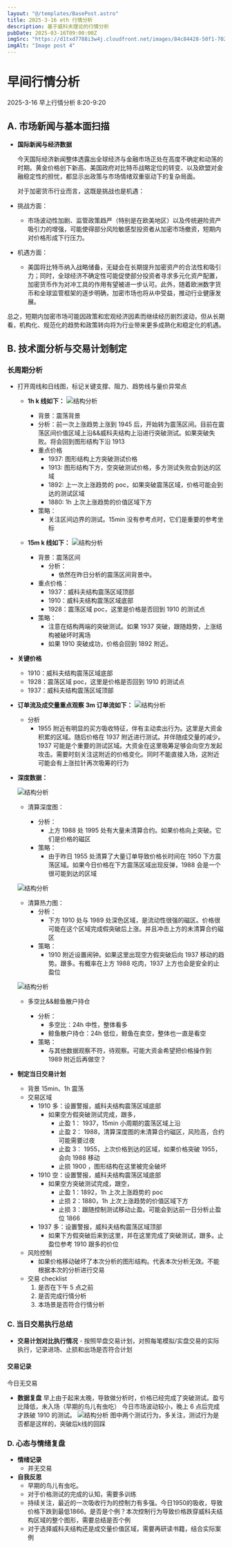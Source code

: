 ```yaml
---
layout: "@/templates/BasePost.astro"
title: 2025-3-16 eth 行情分析
description: 基于威科夫理论的行情分析
pubDate: 2025-03-16T09:00:00Z
imgSrc: "https://d1txd7788i3w4j.cloudfront.net/images/84c84428-50f1-7025-b778-548a97e9da87/2025-03-16/1742087923275-tradingview15m.jpg"
imgAlt: "Image post 4"
---
```


# 早间行情分析

2025-3-16 早上行情分析 8:20-9:20

## A. 市场新闻与基本面扫描

- **国际新闻与经济数据**

  今天国际经济新闻整体透露出全球经济与金融市场正处在高度不确定和动荡的时期。黄金价格创下新高、美国政府对比特币战略定位的转变、以及欧盟对金融稳定性的担忧，都显示出政策与市场情绪双重驱动下的复杂局面。

  对于加密货币行业而言，这既是挑战也是机遇：

- 挑战方面：

  - 市场波动性加剧、监管政策趋严（特别是在欧美地区）以及传统避险资产吸引力的增强，可能使得部分风险敏感型投资者从加密市场撤资，短期内对价格形成下行压力。

- 机遇方面：
  - 美国将比特币纳入战略储备，无疑会在长期提升加密资产的合法性和吸引力；同时，全球经济不确定性可能促使部分投资者寻求多元化资产配置，加密货币作为对冲工具的作用有望被进一步认可。此外，随着欧洲数字货币和全球监管框架的逐步明确，加密市场也将从中受益，推动行业健康发展。

总之，短期内加密市场可能因政策和宏观经济因素而继续经历剧烈波动，但从长期看，机构化、规范化的趋势和政策转向将为行业带来更多成熟化和稳定化的机遇。

## B. 技术面分析与交易计划制定

### 长周期分析

- 打开周线和日线图，标记关键支撑、阻力、趋势线与量价异常点

  - **1h k 线如下：**
    ![结构分析](https://d1txd7788i3w4j.cloudfront.net/images/84c84428-50f1-7025-b778-548a97e9da87/2025-03-16/1742087923231-tradingview1h.jpg)

    - 背景：震荡背景
    - 分析：前一次上涨趋势上涨到 1945 后，开始转为震荡区间。目前在震荡区间价值区域上沿&&威科夫结构上沿进行突破测试。如果突破失败。将会回到图形结构下沿 1913
    - 重点价格
      - 1937: 图形结构上方突破测试价格
      - 1913: 图形结构下方，空突破测试价格，多方测试失败会到达的区域
      - 1892: 上一次上涨趋势的 poc，如果突破震荡区域，价格可能会到达的测试区域
      - 1880: 1h 上次上涨趋势的价值区域下方
    - 策略：
      - 关注区间边界的测试。15min 没有参考点时，它们是重要的参考坐标

  - **15m k 线如下：**
    ![结构分析](https://d1txd7788i3w4j.cloudfront.net/images/84c84428-50f1-7025-b778-548a97e9da87/2025-03-16/1742087923275-tradingview15m.jpg)
    - 背景：震荡区间
      - 分析：
        - 依然在昨日分析的震荡区间背景中。
    - 重点价格：
      - 1937：威科夫结构震荡区域顶部
      - 1910：威科夫结构震荡区域底部
      - 1928：震荡区域 poc，这里是价格是否回到 1910 的测试点
    - 策略：
      - 注意在结构两端的突破测试。如果 1937 突破，跟随趋势，上涨结构被破坏时离场
      - 如果 1910 突破成功，价格会回到 1892 附近。

- **关键价格**
  - 1910：威科夫结构震荡区域底部
  - 1928：震荡区域 poc，这里是价格是否回到 1910 的测试点
  - 1937：威科夫结构震荡区域顶部
- **订单流及成交量重点观察**
  **3m 订单流如下：**
  ![结构分析](https://d1txd7788i3w4j.cloudfront.net/images/84c84428-50f1-7025-b778-548a97e9da87/2025-03-16/1742087923066-tradinglite3m.jpg)
  - 分析
    - 1955 附近有明显的买方吸收特征，伴有主动卖出行为。这里是大资金积累的区域。随后价格在 1937 附近进行测试。并伴随成交量的减少。1937 可能是个重要的测试区域。大资金在这里吸筹足够会向空方发起攻击。需要时刻关注这附近的价格变化。同时不能直接入场，这附近可能会有上涨拉针再次吸筹的行为
- **深度数据：**

  ![结构分析](https://d1txd7788i3w4j.cloudfront.net/images/84c84428-50f1-7025-b778-548a97e9da87/2025-03-16/1742087917014-hyblock-liq-level.jpg)

  - 清算深度图：

    - 分析：
      - 上方 1988 处 1995 处有大量未清算合约。如果价格向上突破。它们是价格的磁区
    - 策略：
      - 由于昨日 1955 处清算了大量订单导致价格长时间在 1950 下方震荡区域。如果今日价格在下方震荡区域出现反弹，1988 会是一个很可能到达的区域

  ![结构分析](https://d1txd7788i3w4j.cloudfront.net/images/84c84428-50f1-7025-b778-548a97e9da87/2025-03-16/1742087917020-hyblock-liq-heap.jpg)

  - 清算热力图：
    - 分析：
      - 下方 1910 处与 1989 处深色区域，是流动性很强的磁区。价格很可能在这个区域完成假突破后上涨。并且冲击上方的未清算合约磁区
    - 策略：
      - 1910 附近设置闹钟。如果这里出现空方假突破后向 1937 移动的趋势。跟多。有概率在上方 1988 吃肉，1937 上方也会是安全的止盈位

  ![结构分析](https://d1txd7788i3w4j.cloudfront.net/images/84c84428-50f1-7025-b778-548a97e9da87/2025-03-16/1742087916881-hyblock-gawr.jpg)

  - 多空比&&鲸鱼散户持仓

    - 分析：
      - 多空比：24h 中性，整体看多
      - 鲸鱼散户持仓：24h 低位，鲸鱼在卖空，整体也一直是看空
    - 策略：
      - 与其他数据观察不符，待观察。可能大资金希望把价格操作到 1989 附近后再做空？

- **制定当日交易计划**
  - 背景
    15min、1h 震荡
  - 交易区域
    - 1910 多：设置警报，威科夫结构震荡区域底部
      - 如果空方假突破测试完成，跟多，
        - 止盈 1： 1937，15min 小周期的震荡区域上沿
        - 止盈 2： 1988，清算深度图的未清算合约磁区，风险高，合约可能需要过夜
        - 止盈 3： 1955，上次价格到达的区域，如果价格突破 1955，会向 1988 移动
        - 止损 1900 ，图形结构在这里被完全破坏
    - 1910 空：设置警报，威科夫结构震荡区域底部
      - 如果空方突破测试完成，跟空，
        - 止盈 1：1892，1h 上次上涨趋势的 poc
        - 止损 2：1880，1h 上次上涨趋势的价值区域下方
        - 止损 3：跟随控制测试移动止盈。可能会到达前一日分析止盈位 1866
    - 1937 多：设置警报，威科夫结构震荡区域顶部
      - 如果下方假突破后来到这里，并在这里完成了突破测试，跟多。止盈位参考 1910 跟多的价位
  - 风险控制
    - 如果价格移动破坏了本次分析的图形结构。代表本次分析无效。不能根据本次的分析进行交易
  - 交易 checklist
    1. 是否在下午 5 点之前
    2. 是否完成行情分析
    3. 本场景是否符合行情分析

### C. 当日交易执行总结

- **交易计划对比执行情况** - 按照早盘交易计划，对照每笔模拟/实盘交易的实际执行，记录进场、止损和出场是否符合计划

#### 交易记录

今日无交易

- **数据复盘**
  早上由于起来太晚，导致做分析时，价格已经完成了突破测试。盈亏比降低，未入场（早期的鸟儿有虫吃）
  今日市场波动较小，晚上 6 点后完成才跌破 1910 的测试。
  ![结构分析](https://d1txd7788i3w4j.cloudfront.net/images/84c84428-50f1-7025-b778-548a97e9da87/2025-03-16/1742135549186-tradingview15m.jpg)
  图中两个测试行为，多关注，测试行为是否都是这样的，突破后k线的回踩


### D. 心态与情绪复盘

- **情绪记录**
  - 并无交易
- **自我反思**
  - 早期的鸟儿有虫吃。
  - 对于价格测试的完成的认知，需要多训练
  - 持续关注，最近的一次吸收行为的控制力有多强。今日1950的吸收，导致价格下跌到最低1866。是否是个例？本次控制行为导致价格跌穿威科夫结构区域的整个图形，需要总结是否个例
  - 对于选择威科夫结构还是成交量价值区域，需要再研读书籍，结合实际案例
